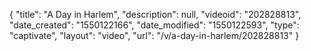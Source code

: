{
    "title": "A Day in Harlem",
    "description": null,
    "videoid": "202828813",
    "date_created": "1550122166",
    "date_modified": "1550122593",
    "type": "captivate",
    "layout": "video",
    "url": "\/v\/a-day-in-harlem\/202828813"
}